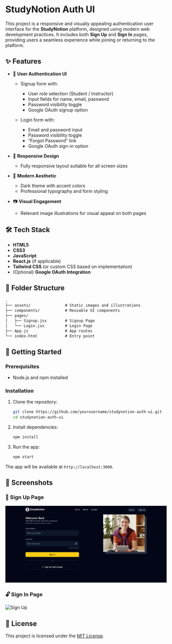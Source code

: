 # StudyNotion Auth UI

This project is a responsive and visually appealing authentication user interface for the **StudyNotion** platform, designed using modern web development practices. It includes both **Sign Up** and **Sign In** pages, providing users a seamless experience while joining or returning to the platform.

## ✨ Features

* 🔐 **User Authentication UI**

  * Signup form with:

    * User role selection (Student / Instructor)
    * Input fields for name, email, password
    * Password visibility toggle
    * Google OAuth signup option
  * Login form with:

    * Email and password input
    * Password visibility toggle
    * “Forgot Password” link
    * Google OAuth sign-in option
* 📱 **Responsive Design**

  * Fully responsive layout suitable for all screen sizes
* 🎨 **Modern Aesthetic**

  * Dark theme with accent colors
  * Professional typography and form styling
* 📷 **Visual Engagement**

  * Relevant image illustrations for visual appeal on both pages

## 🛠️ Tech Stack

* **HTML5**
* **CSS3**
* **JavaScript**
* **React.js** (if applicable)
* **Tailwind CSS** (or custom CSS based on implementation)
* (Optional) **Google OAuth Integration**

## 📁 Folder Structure

```
.
├── assets/               # Static images and illustrations
├── components/           # Reusable UI components
├── pages/
│   ├── Signup.jsx        # Signup Page
│   └── Login.jsx         # Login Page
├── App.js                # App routes
└── index.html            # Entry point
```

## 🚀 Getting Started

### Prerequisites

* Node.js and npm installed

### Installation

1. Clone the repository:

   ```bash
   git clone https://github.com/yourusername/studynotion-auth-ui.git
   cd studynotion-auth-ui
   ```

2. Install dependencies:

   ```bash
   npm install
   ```

3. Run the app:

   ```bash
   npm start
   ```

The app will be available at `http://localhost:3000`.

## 📸 Screenshots

### 🔐 Sign Up Page

![Log in](src/assets/Screenshot%202025-05-11%20162924.png)

### 🔓 Sign In Page

![Sign Up](src\assets\Screenshot%2025-05-11%162943.png)

## 📄 License

This project is licensed under the [MIT License](LICENSE).
